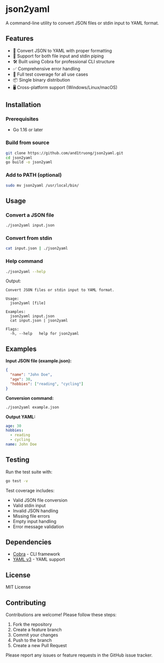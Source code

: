 # json2yaml

A command-line utility to convert JSON files or stdin input to YAML format.

## Features

- 🚀 Convert JSON to YAML with proper formatting
- 📁 Support for both file input and stdin piping
- 🛠 Built using Cobra for professional CLI structure
- ✅ Comprehensive error handling
- 🧪 Full test coverage for all use cases
- 📦 Single binary distribution
- 🖥 Cross-platform support (Windows/Linux/macOS)

## Installation

### Prerequisites

- Go 1.16 or later

### Build from source

```bash
git clone https://github.com/and1truong/json2yaml.git
cd json2yaml
go build -o json2yaml
```

### Add to PATH (optional)

```bash
sudo mv json2yaml /usr/local/bin/
```

## Usage

### Convert a JSON file
```bash
./json2yaml input.json
```

### Convert from stdin
```bash
cat input.json | ./json2yaml
```

### Help command
```bash
./json2yaml --help
```

Output:
```
Convert JSON files or stdin input to YAML format.

Usage:
  json2yaml [file]

Examples:
  json2yaml input.json
  cat input.json | json2yaml

Flags:
  -h, --help   help for json2yaml
```

## Examples

**Input JSON file (example.json):**
```json
{
  "name": "John Doe",
  "age": 30,
  "hobbies": ["reading", "cycling"]
}
```

**Conversion command:**
```bash
./json2yaml example.json
```

**Output YAML:**
```yaml
age: 30
hobbies:
  - reading
  - cycling
name: John Doe
```

## Testing

Run the test suite with:
```bash
go test -v
```

Test coverage includes:
- Valid JSON file conversion
- Valid stdin input
- Invalid JSON handling
- Missing file errors
- Empty input handling
- Error message validation

## Dependencies

- [Cobra](https://github.com/spf13/cobra) - CLI framework
- [YAML v3](https://github.com/go-yaml/yaml) - YAML support

## License

MIT License

## Contributing

Contributions are welcome! Please follow these steps:
1. Fork the repository
2. Create a feature branch
3. Commit your changes
4. Push to the branch
5. Create a new Pull Request

Please report any issues or feature requests in the GitHub issue tracker.
